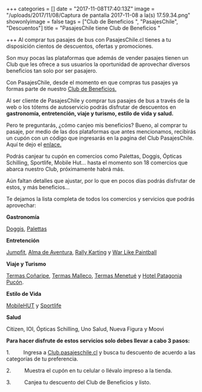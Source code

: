 +++
categories = []
date = "2017-11-08T17:40:13Z"
image = "/uploads/2017/11/08/Captura de pantalla 2017-11-08 a la(s) 17.59.34.png"
showonlyimage = false
tags = ["Club de Beneficios ", "PasajesChile", "Descuentos"]
title = "PasajesChile tiene Club de Beneficios "

+++
Al comprar tus pasajes de bus con PasajesChile.cl tienes a tu disposición cientos de descuentos, ofertas y promociones.

Son muy pocas las plataformas que además de vender pasajes tienen un Club que les ofrece a sus usuarios la oportunidad de aprovechar diversos beneficios tan solo por ser pasajero.

Con PasajesChile, desde el momento en que compras tus pasajes ya formas parte de nuestro [Club de Beneficios.](https://club.pasajeschile.cl/#/cat-home)

Al ser cliente de PasajesChile y comprar tus pasajes de bus a través de la web o los tótems de autoservicio podrás disfrutar de descuentos en **gastronomía, entretención, viaje y turismo, estilo de vida y salud.**

Pero te preguntarás, ¿cómo canjeo mis beneficios? Bueno, al comprar tu pasaje, por medio de las dos plataformas que antes mencionamos, recibirás un cupón con un código que ingresarás en la pagina del Club PasajesChile. Aquí te dejo el [enlace. ](https://club.pasajeschile.cl/#/cat-home)

Podrás canjear tu cupón en comercios como Palettas, Doggis, Ópticas Schilling, Sportlife, Mobile Hut… hasta el momento son 18 comercios que abarca nuestro Club, próximamente habrá más.

Aún faltan detalles que ajustar, por lo que en pocos días podrás disfrutar de estos, y más beneficios...

Te dejamos la lista completa de todos los comercios y servicios que podrás aprovechar:

**Gastronomía**

[Doggis](https://www.facebook.com/DoggisChile/), [Palettas](https://www.google.cl/url?sa=t&rct=j&q=&esrc=s&source=web&cd=1&cad=rja&uact=8&ved=0ahUKEwj3pui97q_XAhWKFJAKHdt6DH0QFgglMAA&url=http%3A%2F%2Fwww.palettas.cl%2F&usg=AOvVaw3wuAcyTKP2YZYpRaE9m-QH)

**Entretención**

[Jumpfit](http://www.palestra.cl/events/jumpfit/), [Alma de Aventura](https://www.google.cl/url?sa=t&rct=j&q=&esrc=s&source=web&cd=1&cad=rja&uact=8&ved=0ahUKEwi7zaDh7q_XAhUBIpAKHW3TCygQFgglMAA&url=http%3A%2F%2Fwww.almadeaventura.com%2F&usg=AOvVaw0YIS_048N8UK57cHi7ZkiC), [Rally Karting](https://www.google.cl/url?sa=t&rct=j&q=&esrc=s&source=web&cd=1&cad=rja&uact=8&ved=0ahUKEwjjmeXo7q_XAhWKIZAKHaqZA94QFggpMAA&url=http%3A%2F%2Fwww.rallykarting.cl%2F&usg=AOvVaw0A1VVntKjFKv7VZgSVJOkH) y [War Like Paintball](https://www.google.cl/url?sa=t&rct=j&q=&esrc=s&source=web&cd=1&cad=rja&uact=8&ved=0ahUKEwjPzcTw7q_XAhUDk5AKHaHjApcQFggvMAA&url=http%3A%2F%2Fwww.warlikepaintball.cl%2F&usg=AOvVaw1EvSBYFVcjBAQ10DxYaYht)

**Viaje y Turismo**

[Termas Coñaripe](https://www.google.cl/url?sa=t&rct=j&q=&esrc=s&source=web&cd=1&cad=rja&uact=8&ved=0ahUKEwisubj57q_XAhUDg5AKHdnaDh4QFghBMAA&url=http%3A%2F%2Fwww.termasconaripe.cl%2F&usg=AOvVaw0jTcbWYq1eii9Kt52pEDK1), [Termas Malleco](https://www.google.cl/url?sa=t&rct=j&q=&esrc=s&source=web&cd=1&cad=rja&uact=8&ved=0ahUKEwjap8OF76_XAhUBQJAKHRKdDTcQFghBMAA&url=http%3A%2F%2Fwww.termasmalleco.cl%2F&usg=AOvVaw2EHDiuBRqUpf06jl6NHqpt), [Termas Menetué](https://www.google.cl/url?sa=t&rct=j&q=&esrc=s&source=web&cd=1&cad=rja&uact=8&ved=0ahUKEwjBvZmN76_XAhVEIpAKHTR-CkcQFghMMAA&url=http%3A%2F%2Fwww.menetue.com%2F&usg=AOvVaw3v63g9g09apsqszlPt7ePn) y [Hotel Patagonia Pucón](https://www.google.cl/url?sa=t&rct=j&q=&esrc=s&source=web&cd=1&cad=rja&uact=8&ved=0ahUKEwitiKeV76_XAhVCgpAKHWJWCn8QFghBMAA&url=http%3A%2F%2Fwww.hotelpatagoniapucon.cl%2F&usg=AOvVaw09Eo6wO5ftPUaKj2242T4d).

**Estilo de Vida**

[MobileHUT](https://www.google.cl/url?sa=t&rct=j&q=&esrc=s&source=web&cd=4&cad=rja&uact=8&ved=0ahUKEwiozKKb76_XAhXSl5AKHZs9Cy8QFggzMAM&url=https%3A%2F%2Fwww.ofertia.cl%2Ftiendas%2FMobile%2520Hut&usg=AOvVaw3_TL4PgW_Uiedm_8IXli3P) y [Sportlife](https://www.google.cl/url?sa=t&rct=j&q=&esrc=s&source=web&cd=1&cad=rja&uact=8&ved=0ahUKEwj16OCj76_XAhXFG5AKHedgCAcQFggpMAA&url=http%3A%2F%2Fwww.sportlife.cl%2F&usg=AOvVaw2Vmo42ult1kZPGW20EVbVz)

**Salud**

Citizen, IOI, Ópticas Schilling, Uno Salud, Nueva Figura y Moovi

**Para hacer disfrute de estos servicios solo debes llevar a cabo 3 pasos:**

1\.         Ingresa a [Club.pasajeschile.cl](https://club.pasajeschile.cl/#/cat-home) y busca tu descuento de acuerdo a las categorías de tu preferencia.

2\.         Muestra el cupón en tu celular o llévalo impreso a la tienda.

3\.         Canjea tu descuento del Club de Beneficios y listo.